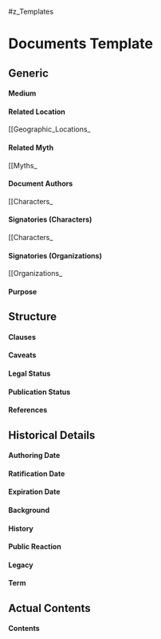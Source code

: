 #z_Templates 
# Documents Template
## Generic
#### Medium
#### Related Location
[[Geographic_Locations_
#### Related Myth
[[Myths_
#### Document Authors
[[Characters_
#### Signatories (Characters)
[[Characters_
#### Signatories (Organizations)
[[Organizations_
#### Purpose
## Structure
#### Clauses
#### Caveats
#### Legal Status
#### Publication Status
#### References
## Historical Details
#### Authoring Date
#### Ratification Date
#### Expiration Date
#### Background
#### History
#### Public Reaction
#### Legacy
#### Term
## Actual Contents
#### Contents
